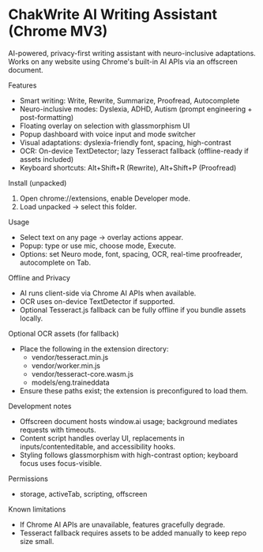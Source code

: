 # ChakWrite AI Writing Assistant (Chrome MV3)

AI-powered, privacy-first writing assistant with neuro-inclusive adaptations. Works on any website using Chrome's built-in AI APIs via an offscreen document.

Features
- Smart writing: Write, Rewrite, Summarize, Proofread, Autocomplete
- Neuro-inclusive modes: Dyslexia, ADHD, Autism (prompt engineering + post-formatting)
- Floating overlay on selection with glassmorphism UI
- Popup dashboard with voice input and mode switcher
- Visual adaptations: dyslexia-friendly font, spacing, high-contrast
- OCR: On-device TextDetector; lazy Tesseract fallback (offline-ready if assets included)
- Keyboard shortcuts: Alt+Shift+R (Rewrite), Alt+Shift+P (Proofread)

Install (unpacked)
1. Open chrome://extensions, enable Developer mode.
2. Load unpacked → select this folder.

Usage
- Select text on any page → overlay actions appear.
- Popup: type or use mic, choose mode, Execute.
- Options: set Neuro mode, font, spacing, OCR, real-time proofreader, autocomplete on Tab.

Offline and Privacy
- AI runs client-side via Chrome AI APIs when available.
- OCR uses on-device TextDetector if supported.
- Optional Tesseract.js fallback can be fully offline if you bundle assets locally.

Optional OCR assets (for fallback)
- Place the following in the extension directory:
  - vendor/tesseract.min.js
  - vendor/worker.min.js
  - vendor/tesseract-core.wasm.js
  - models/eng.traineddata
- Ensure these paths exist; the extension is preconfigured to load them.

Development notes
- Offscreen document hosts window.ai usage; background mediates requests with timeouts.
- Content script handles overlay UI, replacements in inputs/contenteditable, and accessibility hooks.
- Styling follows glassmorphism with high-contrast option; keyboard focus uses focus-visible.

Permissions
- storage, activeTab, scripting, offscreen

Known limitations
- If Chrome AI APIs are unavailable, features gracefully degrade.
- Tesseract fallback requires assets to be added manually to keep repo size small.
